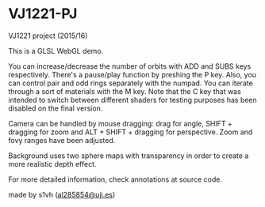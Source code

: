 # VJ1221-PJ
VJ1221 project (2015/16)

This is a GLSL WebGL demo.

You can increase/decrease the number of orbits with ADD and SUBS keys respectively.
There's a pause/play function by preshing the P key. Also, you can control pair and odd rings separately with the numpad.
You can iterate through a sort of materials with the M key.
Note that the C key that was intended to switch between different shaders for testing purposes has been disabled on the final version.

Camera can be handled by mouse dragging: drag for angle, SHIFT + dragging for zoom and ALT + SHIFT + dragging for perspective.
Zoom and fovy ranges have been adjusted.

Background uses two sphere maps with transparency in order to create a more realistic depth effect.

For more detailed information, check annotations at source code.

  made by s1vh (al285854@uji.es)
  
